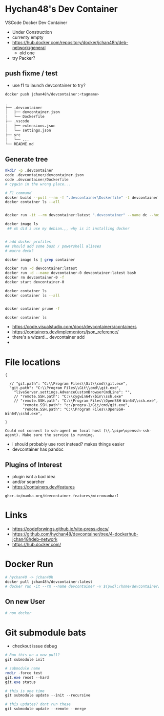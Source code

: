 # Hychan48's Dev Container
VSCode Docker Dev Container
* Under Construction
* currenty empty
* https://hub.docker.com/repository/docker/jchan48h/deb-network/general
  * old one
* try Packer?

## push fixme / test
* use f1 to launch devcontainer to try?
```bash
docker push jchan48h/devcontainer:<tagname>
```

```txt
.
├── .devcontainer
│   ├── devcontainer.json
│   └── Dockerfile
├── .vscode
│   ├── extensions.json
│   └── settings.json
├── src
│   └── ...
└── README.md
```

## Generate tree
```bash
mkdir -p .devcontainer
code .devcontainer/devcontainer.json
code .devcontainer/Dockerfile
# cygwin in the wrong place...

# F1 command
docker build --pull --rm -f ".devcontainer\Dockerfile" -t devcontainer:latest ".devcontainer"
docker container ls --all


docker run -it --rm devcontainer:latest ".devcontainer" --name dc --hostname dc ".devcontainer"

docker image ls
 ## oh did i use my debian.,, why is it installing docker


# add docker profiles
## should add some bash / powershell aliases
# macro deck?

docker image ls | grep container

docker run -d devcontainer:latest
docker run -d --name devcontainer-0 devcontainer:latest bash
docker rm devcontainer-0 -f
docker start devcontainer-0

docker container ls
docker container ls --all


docker container prune -f

docker container ls
```

* https://code.visualstudio.com/docs/devcontainers/containers
* https://containers.dev/implementors/json_reference/
* there's a wizard... devcontainer add
* 

# File locations
```jsonc
{

  // "git.path": "C:\\Program Files\\Git\\cmd\\git.exe",
  "git.path": "C:\\Program Files\\Git\\cmd\\git.exe",
    "liveServer.settings.AdvanceCustomBrowserCmdLine": "",
    // "remote.SSH.path": "C:\\cygwin64\\bin\\ssh.exe"
    // "remote.SSH.path": "C:\\Program Files\\OpenSSH-Win64\\ssh.exe",
        "remote.SSH.path": "c:/progra~1/Git/cmd/git.exe",
        "remote.SSH.path": "C:\\Program Files\\OpenSSH-Win64\\sshd.exe",

}

```


```
Could not connect to ssh-agent on local host (\\.\pipe\openssh-ssh-agent). Make sure the service is running.
```

* i should probably use root instead? makes things easier
* devcontainer has pandoc


## Plugins of Interest
* plugin isnt a bad idea
* and/or searcher
* https://containers.dev/features
```
ghcr.io/mamba-org/devcontainer-features/micromamba:1
```
# Links
* https://codeforwings.github.io/vite-press-docs/
* https://github.com/hychan48/devcontainer/tree/4-dockerhub-jchan48hdeb-network
* https://hub.docker.com/


# Docker Run
```bash
# hychan48 -> jchan48h
docker pull jchan48h/devcontainer:latest
# docker run -it --rm --name devcontainer -v $(pwd):/home/devcontainer/project jchan48h/devcontainer:latest

```

## On new User
```bash
# non docker

```


# Git submodule bats
* checkout issue debug
```powershell
# Run this on a new pull?
git submodule init

# submodule name
rmdir -force test
git.exe reset --hard
git.exe status

# this is one time
git submodule update --init --recursive

# this updates? dont run these
git submodule update --remote --merge
```